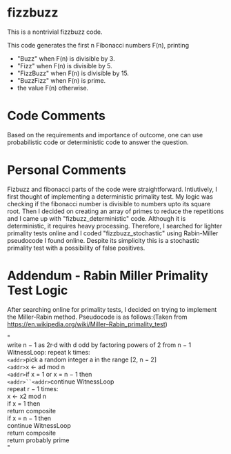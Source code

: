 # fizzbuzz
This is a nontrivial fizzbuzz code.

This code generates the first n Fibonacci numbers F(n), printing

* "Buzz" when F(n) is divisible by 3.
* "Fizz" when F(n) is divisible by 5.
* "FizzBuzz" when F(n) is divisible by 15.
* "BuzzFizz" when F(n) is prime.
* the value F(n) otherwise.

# Code Comments
Based on the requirements and importance of outcome, one can use probabilistic code or deterministic code to answer the question.

# Personal Comments
Fizbuzz and fibonacci parts of the code were straightforward.
Intiutively, I first thought of implementing a deterministic primality test. My logic was checking if the fibonacci number is divisible to numbers upto its square root. Then I decided on creating an array of primes to reduce the repetitions and I came up with "fizbuzz_deterministic" code. Although it is deterministic, it requires heavy processing. Therefore, I searched for lighter primality tests online and I coded "fizzbuzz_stochastic" using Rabin-Miller pseudocode I found online.
Despite its simplicity this is a stochastic primality test with a possibility of false positives. 

# Addendum - Rabin Miller Primality Test Logic
After searching online for primality tests, I decided on trying to implement the Miller-Rabin method. Pseudocode is as follows:(Taken from https://en.wikipedia.org/wiki/Miller–Rabin_primality_test)  
  
"  
write n − 1 as 2r·d with d odd by factoring powers of 2 from n − 1  
WitnessLoop: repeat k times:  
`<addr>`pick a random integer a in the range [2, n − 2]  
`<addr>`x ← ad mod n  
`<addr>`if x = 1 or x = n − 1 then  
`<addr>``<addr>`continue WitnessLoop  
   repeat r − 1 times:  
      x ← x2 mod n  
      if x = 1 then  
         return composite  
      if x = n − 1 then  
         continue WitnessLoop  
   return composite  
return probably prime  
"  

